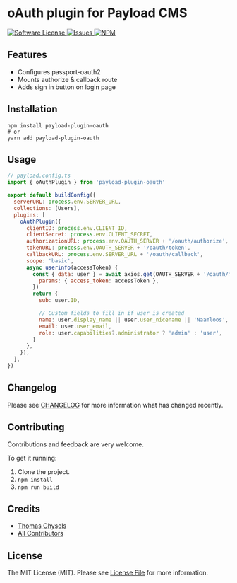 # oAuth plugin for Payload CMS

<a href="LICENSE">
  <img src="https://img.shields.io/badge/license-MIT-brightgreen.svg" alt="Software License" />
</a>
<a href="https://github.com/thgh/payload-plugin-oauth/issues">
  <img src="https://img.shields.io/github/issues/thgh/payload-plugin-oauth.svg" alt="Issues" />
</a>
<a href="https://npmjs.org/package/payload-plugin-oauth">
  <img src="https://img.shields.io/npm/v/payload-plugin-oauth.svg?style=flat-squar" alt="NPM" />
</a>

## Features

- Configures passport-oauth2
- Mounts authorize & callback route
- Adds sign in button on login page

## Installation

```
npm install payload-plugin-oauth
# or
yarn add payload-plugin-oauth
```

## Usage

```js
// payload.config.ts
import { oAuthPlugin } from 'payload-plugin-oauth'

export default buildConfig({
  serverURL: process.env.SERVER_URL,
  collections: [Users],
  plugins: [
    oAuthPlugin({
      clientID: process.env.CLIENT_ID,
      clientSecret: process.env.CLIENT_SECRET,
      authorizationURL: process.env.OAUTH_SERVER + '/oauth/authorize',
      tokenURL: process.env.OAUTH_SERVER + '/oauth/token',
      callbackURL: process.env.SERVER_URL + '/oauth/callback',
      scope: 'basic',
      async userinfo(accessToken) {
        const { data: user } = await axios.get(OAUTH_SERVER + '/oauth/me', {
          params: { access_token: accessToken },
        })
        return {
          sub: user.ID,

          // Custom fields to fill in if user is created
          name: user.display_name || user.user_nicename || 'Naamloos',
          email: user.user_email,
          role: user.capabilities?.administrator ? 'admin' : 'user',
        }
      },
    }),
  ],
})
```

## Changelog

Please see [CHANGELOG](CHANGELOG.md) for more information what has changed recently.

## Contributing

Contributions and feedback are very welcome.

To get it running:

1. Clone the project.
2. `npm install`
3. `npm run build`

## Credits

- [Thomas Ghysels](https://github.com/thgh)
- [All Contributors][link-contributors]

## License

The MIT License (MIT). Please see [License File](LICENSE) for more information.

[link-contributors]: ../../contributors
